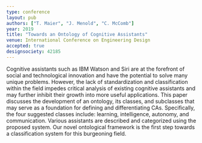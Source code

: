 ```yaml
---
type: conference
layout: pub
authors: ["T. Maier", "J. Menold", "C. McComb"]
year: 2019
title: "Towards an Ontology of Cognitive Assistants"
venue: International Conference on Engineering Design
accepted: true
designsociety: 42185
---
```

Cognitive assistants such as IBM Watson and Siri are at the forefront of social and technological innovation and have the potential to solve many unique problems. However, the lack of standardization and classification within the field impedes critical analysis of existing cognitive assistants and may further inhibit their growth into more useful applications. This paper discusses the development of an ontology, its classes, and subclasses that may serve as a foundation for defining and differentiating CAs. Specifically, the four suggested classes include: learning, intelligence, autonomy, and communication. Various assistants are described and categorized using the proposed system. Our novel ontological framework is the first step towards a classification system for this burgeoning field.
